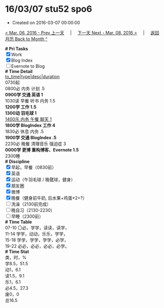 # 16/03/07 stu52 spo6

- Created on 2016-03-07 00:00:00

[< Mar. 06, 2016 - Prev 上一天](/lifelogs/2016/03/d06.md) &nbsp; &nbsp; | &nbsp; &nbsp; [下一天 Next - Mar. 08, 2016 >](/lifelogs/2016/03/d08.md) &nbsp; &nbsp; |  &nbsp; &nbsp; [返回月历 Back to Month ^](/lifelogs/2016/03/index.md)
<br/><div><b># Pri Tasks</b></div><div><input checked="true" type="checkbox"/>Work</div><div><input checked="true" type="checkbox"/>Blog Index</div><div><input type="checkbox"/>Evernote to Blog</div><div><b># Time Detail</b></div><div><u>to_time|type|desc|duration</u></div><div>0730起</div><div>0800必 内务 计划 .5</div><div><b>0900学 交通 英语 1</b></div><div>1030读 早餐 听书 内务 1.5</div><div><b>1200学 工作 1.5</b></div><div><b>1300动 羽毛球 1</b></div><div><u>1400乐 内务 午餐 聊天 1</u></div><div><b>1800学 BlogIndex 工作 4</b></div><div>1830必 休息 内务 .5</div><div><b>1900学 交通 BlogIndex .5</b></div><div>2230必 晚餐 清理音乐 强迫症 3</div><div><b>0000学 更博 重构博客、Evernote 1.5</b></div><div>2300睡</div><div><b># Discipline</b></div><div><input checked="true" type="checkbox"/>早起，早餐（0830前）</div><div><input checked="true" type="checkbox"/>英语</div><div><input checked="true" type="checkbox"/>运动（午羽毛球 / 晚毽球，健身）</div><div><input checked="true" type="checkbox"/>朋友圈</div><div><input checked="true" type="checkbox"/>微博</div><div><input checked="true" type="checkbox"/>晚餐（健身前牛奶, 后水果+鸡蛋*2+?）</div><div><input type="checkbox"/>洗澡（2130前完成）</div><div><input type="checkbox"/>晚自习（2130-2230）</div><div><input type="checkbox"/>早睡（2300前）</div><div><b># Time Table</b></div><div>07-10 〇必，学学，读读，读学，</div><div>11-14 学学，动动，乐乐，学学，</div><div>15-18 学学，学学，学学，必学，</div><div>19-22 必必，必必，必必，必学。</div><div><b># Time Stat</b></div><div>类，时，%</div><div>学8.5，51.5</div><div>动1，6.1</div><div>读1.5，9.1</div><div>乐1，6.1</div><div>必4.5，27.3</div><div>废0，0</div><div>总16.5</div>
